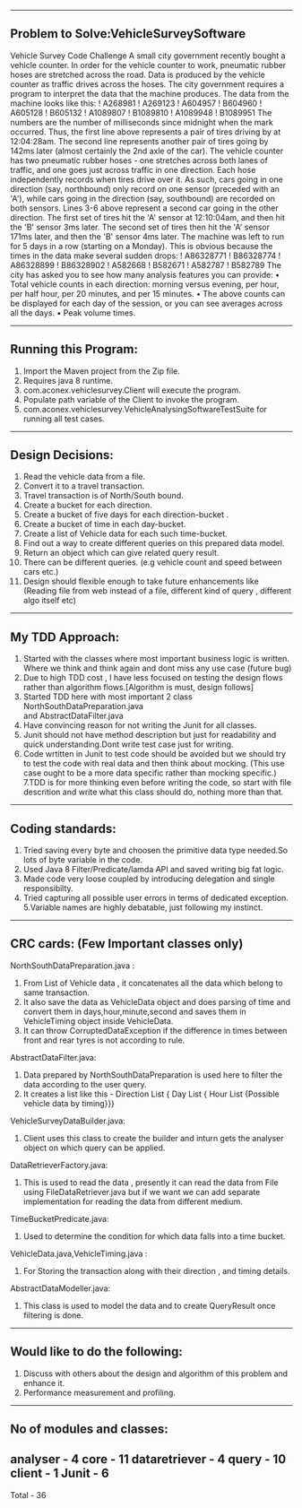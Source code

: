 --------------------------------------
Problem to Solve:VehicleSurveySoftware
--------------------------------------
Vehicle Survey Code Challenge
A small city government recently bought a vehicle counter. In order for the vehicle counter
to work, pneumatic rubber hoses are stretched across the road. Data is produced by the
vehicle counter as traffic drives across the hoses. The city government requires a program
to interpret the data that the machine produces.
The data from the machine looks like this:
! A268981
! A269123
! A604957
! B604960
! A605128
! B605132
! A1089807
! B1089810
! A1089948
! B1089951
The numbers are the number of milliseconds since midnight when the mark occurred.
Thus, the first line above represents a pair of tires driving by at 12:04:28am. The second
line represents another pair of tires going by 142ms later (almost certainly the 2nd axle of
the car).
The vehicle counter has two pneumatic rubber hoses - one stretches across both lanes of
traffic, and one goes just across traffic in one direction. Each hose independently records
when tires drive over it. As such, cars going in one direction (say, northbound) only record
on one sensor (preceded with an 'A'), while cars going in the direction (say, southbound)
are recorded on both sensors. Lines 3-6 above represent a second car going in the other
direction. The first set of tires hit the 'A' sensor at 12:10:04am, and then hit the 'B' sensor
3ms later. The second set of tires then hit the 'A' sensor 171ms later, and then the 'B'
sensor 4ms later.
The machine was left to run for 5 days in a row (starting on a Monday). This is obvious
because the times in the data make several sudden drops:
! A86328771
! B86328774
! A86328899
! B86328902
! A582668
! B582671
! A582787
! B582789
The city has asked you to see how many analysis features you can provide:
• Total vehicle counts in each direction: morning versus evening, per hour, per half
hour, per 20 minutes, and per 15 minutes.
• The above counts can be displayed for each day of the session, or you can see
averages across all the days.
• Peak volume times.

----------------------
Running this Program:
----------------------

1.	Import the Maven project from the Zip file.
2.	Requires java 8 runtime.
3.	com.aconex.vehiclesurvey.Client will execute the program.
4.  Populate path variable of the Client to invoke the program.
4.	com.aconex.vehiclesurvey.VehicleAnalysingSoftwareTestSuite for running all test cases.

-------------------
Design Decisions:
-------------------

1.	Read the vehicle data from a file.
2.	Convert it to a travel transaction.
3.	Travel transaction is of North/South bound.
4.	Create a bucket for each direction.
5.	Create a bucket of five days for each direction-bucket .
6.	Create a bucket of time in each day-bucket.
7.	Create a list of Vehicle data for each such time-bucket.
8.	Find out a way to create different queries on this prepared data model.
9.	Return an object which can give related query result.
10.	There can be different queries. (e.g vehicle count and speed between cars etc.)
11. Design should flexible enough to take future enhancements like 
   (Reading file from web instead of a file, different kind of query , different algo itself etc)

-------------------
My TDD Approach:
-------------------
1. Started with the classes where most important business logic is written.
   Where we think and think again and dont miss any use case (future bug)
2. Due to high TDD cost , I have less focused on testing the design flows
   rather than algorithm flows.[Algorithm is must, design follows]
3. Started TDD here with most important 2 class NorthSouthDataPreparation.java  
   and AbstractDataFilter.java 
4. Have convincing reason for not writing the Junit for all classes.
5. Junit should not have method description but just for readability and quick understanding.Dont write test case just for writing.
6. Code wrtitten in Junit to test code should be avoided but we should try to test the code with real data and then think about mocking.
   (This use case ought to be a more data specific rather than mocking specific.)
7.TDD is for more thinking even before writing the code, so start with file descrition and write what this class should do, nothing more than that.

-------------------
Coding standards:
-------------------
1. Tried saving every byte and choosen the primitive data type needed.So lots of byte variable in the code.
2. Used Java 8 Filter/Predicate/lamda API and saved writing big fat logic.
3. Made code very loose coupled by introducing delegation and single responsibilty.
4. Tried capturing all possible user errors in terms of dedicated exception.
5.Variable names are highly debatable, just following my instinct.

---------------------------------------
CRC cards: (Few Important classes only)
---------------------------------------
NorthSouthDataPreparation.java :
1. From List of Vehicle data , it concatenates all the data which belong to same transaction.
2. It also save the data as VehicleData object and does parsing of time and convert them in 
   days,hour,minute,second and saves them in VehicleTiming object inside VehicleData.
3. It can throw CorruptedDataException if the difference in times between front and rear tyres is not according to rule.

AbstractDataFilter.java:
1. Data prepared by NorthSouthDataPreparation is used here to filter the data according to the user query.
2. It creates a list like this - Direction List { Day List { Hour List {Possible vehicle data by timing}}}

VehicleSurveyDataBuilder.java:
1. Client uses this class to create the builder and inturn gets the analyser object on which query can be applied.

DataRetrieverFactory.java:
1. This is used to read the data , presently it can read the data from File using FileDataRetriever.java but 
if we want we can add separate implementation for reading the data from different medium.

TimeBucketPredicate.java:
1. Used to determine the condition for which data falls into a time bucket.

VehicleData.java,VehicleTiming.java :
1. For Storing the transaction along with their direction , and timing details.

AbstractDataModeller.java:
1. This class is used to model the data and to create QueryResult once filtering is done.

-------------------------------
Would like to do the following:
-------------------------------
1. Discuss with others about the design and algorithm of this problem and enhance it.
2. Performance measurement and profiling.

-------------------------------
No of modules and classes:
-------------------------------
analyser - 4 
core - 11
dataretriever - 4
query - 10
client - 1
Junit - 6
-----------------
Total  - 36
